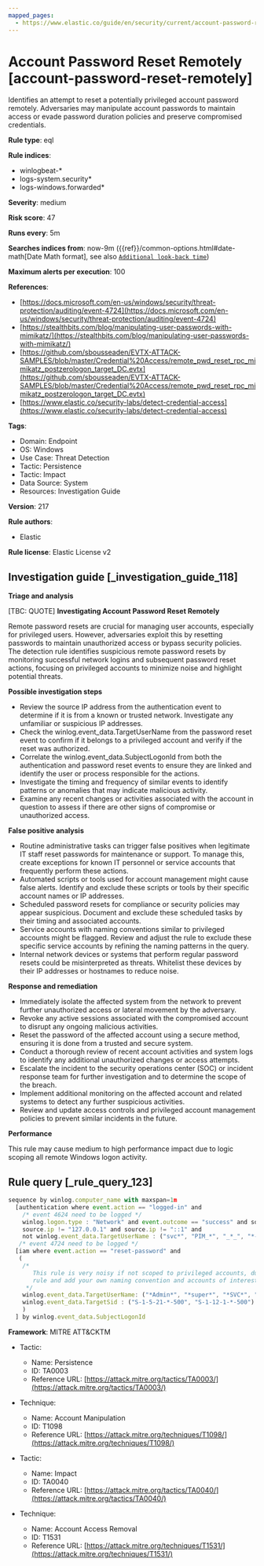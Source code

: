```yaml
---
mapped_pages:
  - https://www.elastic.co/guide/en/security/current/account-password-reset-remotely.html
---
```


# Account Password Reset Remotely [account-password-reset-remotely]

Identifies an attempt to reset a potentially privileged account password remotely. Adversaries may manipulate account passwords to maintain access or evade password duration policies and preserve compromised credentials.

**Rule type**: eql

**Rule indices**:

* winlogbeat-*
* logs-system.security*
* logs-windows.forwarded*

**Severity**: medium

**Risk score**: 47

**Runs every**: 5m

**Searches indices from**: now-9m ({{ref}}/common-options.html#date-math[Date Math format], see also [`Additional look-back time`](docs-content://solutions/security/detect-and-alert/create-detection-rule.md#rule-schedule))

**Maximum alerts per execution**: 100

**References**:

* [https://docs.microsoft.com/en-us/windows/security/threat-protection/auditing/event-4724](https://docs.microsoft.com/en-us/windows/security/threat-protection/auditing/event-4724)
* [https://stealthbits.com/blog/manipulating-user-passwords-with-mimikatz/](https://stealthbits.com/blog/manipulating-user-passwords-with-mimikatz/)
* [https://github.com/sbousseaden/EVTX-ATTACK-SAMPLES/blob/master/Credential%20Access/remote_pwd_reset_rpc_mimikatz_postzerologon_target_DC.evtx](https://github.com/sbousseaden/EVTX-ATTACK-SAMPLES/blob/master/Credential%20Access/remote_pwd_reset_rpc_mimikatz_postzerologon_target_DC.evtx)
* [https://www.elastic.co/security-labs/detect-credential-access](https://www.elastic.co/security-labs/detect-credential-access)

**Tags**:

* Domain: Endpoint
* OS: Windows
* Use Case: Threat Detection
* Tactic: Persistence
* Tactic: Impact
* Data Source: System
* Resources: Investigation Guide

**Version**: 217

**Rule authors**:

* Elastic

**Rule license**: Elastic License v2

## Investigation guide [_investigation_guide_118]

**Triage and analysis**

[TBC: QUOTE]
**Investigating Account Password Reset Remotely**

Remote password resets are crucial for managing user accounts, especially for privileged users. However, adversaries exploit this by resetting passwords to maintain unauthorized access or bypass security policies. The detection rule identifies suspicious remote password resets by monitoring successful network logins and subsequent password reset actions, focusing on privileged accounts to minimize noise and highlight potential threats.

**Possible investigation steps**

* Review the source IP address from the authentication event to determine if it is from a known or trusted network. Investigate any unfamiliar or suspicious IP addresses.
* Check the winlog.event_data.TargetUserName from the password reset event to confirm if it belongs to a privileged account and verify if the reset was authorized.
* Correlate the winlog.event_data.SubjectLogonId from both the authentication and password reset events to ensure they are linked and identify the user or process responsible for the actions.
* Investigate the timing and frequency of similar events to identify patterns or anomalies that may indicate malicious activity.
* Examine any recent changes or activities associated with the account in question to assess if there are other signs of compromise or unauthorized access.

**False positive analysis**

* Routine administrative tasks can trigger false positives when legitimate IT staff reset passwords for maintenance or support. To manage this, create exceptions for known IT personnel or service accounts that frequently perform these actions.
* Automated scripts or tools used for account management might cause false alerts. Identify and exclude these scripts or tools by their specific account names or IP addresses.
* Scheduled password resets for compliance or security policies may appear suspicious. Document and exclude these scheduled tasks by their timing and associated accounts.
* Service accounts with naming conventions similar to privileged accounts might be flagged. Review and adjust the rule to exclude these specific service accounts by refining the naming patterns in the query.
* Internal network devices or systems that perform regular password resets could be misinterpreted as threats. Whitelist these devices by their IP addresses or hostnames to reduce noise.

**Response and remediation**

* Immediately isolate the affected system from the network to prevent further unauthorized access or lateral movement by the adversary.
* Revoke any active sessions associated with the compromised account to disrupt any ongoing malicious activities.
* Reset the password of the affected account using a secure method, ensuring it is done from a trusted and secure system.
* Conduct a thorough review of recent account activities and system logs to identify any additional unauthorized changes or access attempts.
* Escalate the incident to the security operations center (SOC) or incident response team for further investigation and to determine the scope of the breach.
* Implement additional monitoring on the affected account and related systems to detect any further suspicious activities.
* Review and update access controls and privileged account management policies to prevent similar incidents in the future.

**Performance**

This rule may cause medium to high performance impact due to logic scoping all remote Windows logon activity.


## Rule query [_rule_query_123]

```js
sequence by winlog.computer_name with maxspan=1m
  [authentication where event.action == "logged-in" and
    /* event 4624 need to be logged */
    winlog.logon.type : "Network" and event.outcome == "success" and source.ip != null and
    source.ip != "127.0.0.1" and source.ip != "::1" and
    not winlog.event_data.TargetUserName : ("svc*", "PIM_*", "_*_", "*-*-*", "*$")] by winlog.event_data.TargetLogonId
   /* event 4724 need to be logged */
  [iam where event.action == "reset-password" and
   (
    /*
       This rule is very noisy if not scoped to privileged accounts, duplicate the
       rule and add your own naming convention and accounts of interest here.
     */
    winlog.event_data.TargetUserName: ("*Admin*", "*super*", "*SVC*", "*DC0*", "*service*", "*DMZ*", "*ADM*") or
    winlog.event_data.TargetSid : ("S-1-5-21-*-500", "S-1-12-1-*-500")
    )
  ] by winlog.event_data.SubjectLogonId
```

**Framework**: MITRE ATT&CKTM

* Tactic:

    * Name: Persistence
    * ID: TA0003
    * Reference URL: [https://attack.mitre.org/tactics/TA0003/](https://attack.mitre.org/tactics/TA0003/)

* Technique:

    * Name: Account Manipulation
    * ID: T1098
    * Reference URL: [https://attack.mitre.org/techniques/T1098/](https://attack.mitre.org/techniques/T1098/)

* Tactic:

    * Name: Impact
    * ID: TA0040
    * Reference URL: [https://attack.mitre.org/tactics/TA0040/](https://attack.mitre.org/tactics/TA0040/)

* Technique:

    * Name: Account Access Removal
    * ID: T1531
    * Reference URL: [https://attack.mitre.org/techniques/T1531/](https://attack.mitre.org/techniques/T1531/)



